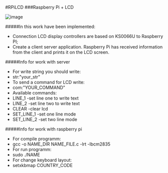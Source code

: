 #RPiLCD
###Raspberry Pi + LCD

![image](http://h78563.s06.test-hf.su/images/RPiLCD.jpg)

#####In this work have been implemented:
+ Connection LCD display controllers are based on KS0066U to Raspberry PI;
+ Create a client server application. Raspberry Pi has received information from the client and prints it on the LCD screen.



#####Info for work with server
 - For write string you should write:
  - str:"your_str"
 - To send a command for LCD write:
  - com:"YOUR_COMMAND"
 - Available commands:
  - LINE_1 -set line one to write text
  - LINE_2 -set line two to write text
  - CLEAR -clear lcd
  - SET_LINE_1 -set one line mode
  - SET_LINE_2 -set two line mode


#####Info for work with raspberry pi
 - For compile programm:
  - gcc -o NAME_DIR NAME_FILE.c -lrt -lbcm2835
 - For run programm:
  - sudo ./NAME
 - For change keyboard layout:
  - setxkbmap COUNTRY_CODE
